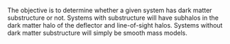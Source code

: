 The objective is to determine whether a given system has dark matter substructure or not. Systems with substructure will have subhalos in the dark matter halo of the deflector and line-of-sight halos. Systems without dark matter substructure will simply be smooth mass models.